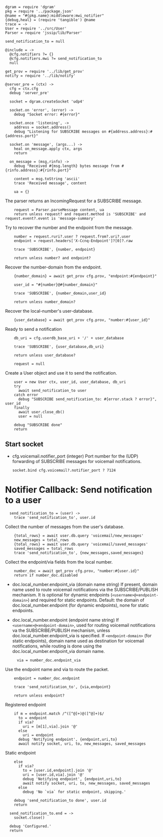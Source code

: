     dgram = require 'dgram'
    pkg = require '../package.json'
    @name = "#{pkg.name}:middleware:mwi_notifier"
    {debug,heal} = (require 'tangible') @name
    trace = ->
    User = require '../src/User'
    Parser = require 'jssip/lib/Parser'

    send_notification_to = null

    @include = ->
      @cfg.notifiers ?= {}
      @cfg.notifiers.mwi ?= send_notification_to
      null

    get_prov = require '../lib/get_prov'
    notify = require '../lib/notify'

    @server_pre = (ctx) ->
      cfg = ctx.cfg
      debug 'server_pre'

      socket = dgram.createSocket 'udp4'

      socket.on 'error', (error) ->
        debug "Socket error: #{error}"

      socket.once 'listening', ->
        address = socket.address()
        debug "Listening for SUBSCRIBE messages on #{address.address}:#{address.port}"

      socket.on 'message', (args...) ->
        heal on_message.apply ctx, args
        return

      on_message = (msg,rinfo) ->
        debug "Received #{msg.length} bytes message from #{rinfo.address}:#{rinfo.port}"

        content = msg.toString 'ascii'
        trace 'Received message', content

        ua = {}

The parser returns an IncomingRequest for a SUBSCRIBE message.

        request = Parser.parseMessage content, ua
        return unless request? and request.method is 'SUBSCRIBE' and request.event?.event is 'message-summary'

Try to recover the number and the endpoint from the message.

        number = request.ruri?.user ? request.from?.uri?.user
        endpoint = request.headers['X-Ccnq-Endpoint']?[0]?.raw

        trace 'SUBSCRIBE', {number, endpoint}

        return unless number? and endpoint?

Recover the number-domain from the endpoint.

        {number_domain} = await get_prov cfg.prov, "endpoint:#{endpoint}"

        user_id = "#{number}@#{number_domain}"

        trace 'SUBSCRIBE', {number_domain,user_id}

        return unless number_domain?

Recover the local-number's user-database.

        {user_database} = await get_prov cfg.prov, "number:#{user_id}"

Ready to send a notification

        db_uri = cfg.userdb_base_uri + '/' + user_database

        trace 'SUBSCRIBE', {user_database,db_uri}

        return unless user_database?

        request = null

Create a User object and use it to send the notification.

        user = new User ctx, user_id, user_database, db_uri
        try
          await send_notification_to user
        catch error
          debug "SUBSCRIBE send_notification_to: #{error.stack ? error}", user_id
        finally
          await user.close_db()
          user = null

        debug "SUBSCRIBE done"
        return


Start socket
------------

* cfg.voicemail.notifier_port (integer) Port number for the (UDP) forwarding of SUBSCRIBE messages for voicemail notifications.

      socket.bind cfg.voicemail?.notifier_port ? 7124

Notifier Callback: Send notification to a user
==============================================

      send_notification_to = (user) ->
        trace 'send_notification_to', user.id

Collect the number of messages from the user's database.

        {total_rows} = await user.db.query 'voicemail/new_messages'
        new_messages = total_rows
        {total_rows} = await user.db.query 'voicemail/saved_messages'
        saved_messages = total_rows
        trace 'send_notification_to', {new_messages,saved_messages}

Collect the endpoint/via fields from the local number.

        number_doc = await get_prov cfg.prov, "number:#{user.id}"
        return if number_doc.disabled

* doc.local_number.endpoint_via (domain name string) If present, domain name used to route voicemail notifications via the SUBSCRIBE/PUBLISH mechanism. It is optional for dynamic endpoints (`<username>@<endpoint-domain>`) and required for static endpoints. Default: the domain of doc.local_number.endpoint (for dynamic endpoints), none for static endpoints.
* doc.local_number.endpoint (endpoint name string) If `<username>@<endpoint-domain>`, used for routing voicemail notifications va the SUBSCRIBE/PUBLISH mechanism, unless doc.local_number.endpoint_via is specified. If `<endpoint-domain>` (for static endpoints), domain name used as destination for voicemail notifications, while routing is done using the doc.local_number.endpoint_via domain name.

        via = number_doc.endpoint_via

Use the endpoint name and via to route the packet.

        endpoint = number_doc.endpoint

        trace 'send_notification_to', {via,endpoint}

        return unless endpoint?

Registered endpoint

        if m = endpoint.match /^([^@]+)@([^@]+)$/
          to = endpoint
          if via?
            uri = [m[1],via].join '@'
          else
            uri = endpoint
          debug 'Notifying endpoint', {endpoint,uri,to}
          await notify socket, uri, to, new_messages, saved_messages

Static endpoint

        else
          if via?
            to = [user.id,endpoint].join '@'
            uri = [user.id,via].join '@'
            debug 'Notifying endpoint', {endpoint,uri,to}
            await notify socket, uri, to, new_messages, saved_messages
          else
            debug 'No `via` for static endpoint, skipping.'

        debug 'send_notification_to done', user.id
        return

      send_notification_to.end = ->
        socket.close()

      debug 'Configured.'
      return
